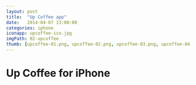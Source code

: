 ```yaml
---
layout: post
title:  "Up Coffee app"
date:   2014-04-07 13:00:00
categories: iphone
iconapp: upcoffee-ico.jpg
imgPath: 02-upcoffee
thumb: [upcoffee-01.png, upcoffee-02.png, upcoffee-03.png, upcoffee-04.png, upcoffee-05.png]
---
```


# Up Coffee for iPhone